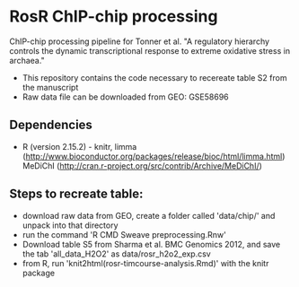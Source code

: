 # RosR ChIP-chip processing

ChIP-chip processing pipeline for Tonner et al. "A regulatory hierarchy controls the dynamic transcriptional response to extreme oxidative stress in archaea."

* This repository contains the code necessary to recereate table S2 from the manuscript
* Raw data file can be downloaded from GEO: GSE58696

## Dependencies

* R (version 2.15.2) - knitr, limma (http://www.bioconductor.org/packages/release/bioc/html/limma.html) MeDiChI (http://cran.r-project.org/src/contrib/Archive/MeDiChI/)


## Steps to recreate table:

* download raw data from GEO, create a folder called 'data/chip/' and unpack into that directory
* run the command 'R CMD Sweave preprocessing.Rnw'
* Download table S5 from Sharma et al. BMC Genomics 2012, and save the tab 'all\_data\_H2O2' as data/rosr\_h2o2\_exp.csv 
* from R, run 'knit2html(rosr-timcourse-analysis.Rmd)' with the knitr package
